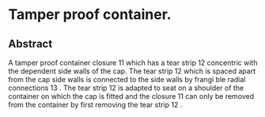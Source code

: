 # Tamper proof container.

## Abstract
A tamper proof container closure 11 which has a tear strip 12 concentric with the dependent side walls of the cap. The tear strip 12 which is spaced apart from the cap side walls is connected to the side walls by frangi ble radial connections 13 . The tear strip 12 is adapted to seat on a shoulder of the container on which the cap is fitted and the closure 11 can only be removed from the container by first removing the tear strip 12 .